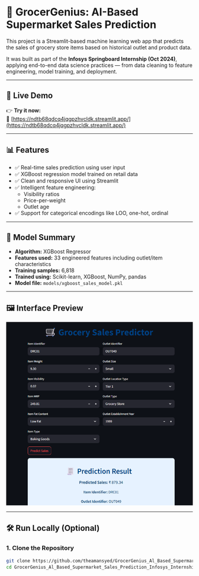 # 🛒 GrocerGenius: AI-Based Supermarket Sales Prediction

This project is a Streamlit-based machine learning web app that predicts the sales of grocery store items based on historical outlet and product data.

It was built as part of the **Infosys Springboard Internship (Oct 2024)**, applying end-to-end data science practices — from data cleaning to feature engineering, model training, and deployment.

---

## 🚀 Live Demo

👉 **Try it now:**  
🔗 [https://ndtb68qdcq4jqgpzhvcldk.streamlit.app/](https://ndtb68qdcq4jqgpzhvcldk.streamlit.app/)

---

## 📊 Features

- ✅ Real-time sales prediction using user input
- ✅ XGBoost regression model trained on retail data
- ✅ Clean and responsive UI using Streamlit
- ✅ Intelligent feature engineering:
  - Visibility ratios
  - Price-per-weight
  - Outlet age
- ✅ Support for categorical encodings like LOO, one-hot, ordinal

---

## 🧠 Model Summary

- **Algorithm:** XGBoost Regressor
- **Features used:** 33 engineered features including outlet/item characteristics
- **Training samples:** 6,818
- **Trained using:** Scikit-learn, XGBoost, NumPy, pandas
- **Model file:** `models/xgboost_sales_model.pkl`

---

## 🖼 Interface Preview

![App Screenshot](screenshot.png)

---

## 🛠 Run Locally (Optional)

### 1. Clone the Repository

```bash
git clone https://github.com/theamansyed/GrocerGenius_Al_Based_Supermarket_Sales_Prediction_Infosys_Internship_Oct2024.git
cd GrocerGenius_Al_Based_Supermarket_Sales_Prediction_Infosys_Internship_-Oct2024

